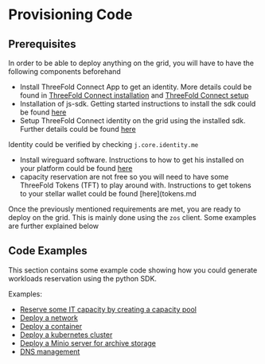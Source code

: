 
# Provisioning Code

## Prerequisites
In order to be able to deploy anything on the grid, you will have to have the following components beforehand
- Install ThreeFold Connect App to get an identity. More details could be found in [ThreeFold Connect installation](3botconnect_install.md) and [ThreeFold Connect setup](3botconnect_overview.md)
- Installation of js-sdk. Getting started instructions to install the sdk could be found [here](3bot_local_install.md)
- Setup ThreeFold Connect identity on the grid using the installed sdk. Further details could be found [here](identity.md)
 
 Identity could be verified by checking `j.core.identity.me`
- Install wireguard software. Instructions to how to get his installed on your platform could be found [here](https://www.wireguard.com/install/)
- capacity reservation are not free so you will need to have some ThreeFold Tokens (TFT) to play around with. Instructions to get tokens to your stellar wallet could be found [here](tokens.md

Once the previously mentioned requirements are met, you are ready to deploy on the grid. This is mainly done using the `zos` client. Some examples are further explained below


## Code Examples

This section contains some example code showing how you could generate workloads reservation using the python SDK.

Examples:

- [Reserve some IT capacity by creating a capacity pool](code_pool.md)
- [Deploy a network](code_network.md)
- [Deploy a container](code_container.md)
- [Deploy a kubernetes cluster](code_kubernetes.md)
- [Deploy a Minio server for archive storage](code_storage.md)
- [DNS management](code_web.md)
